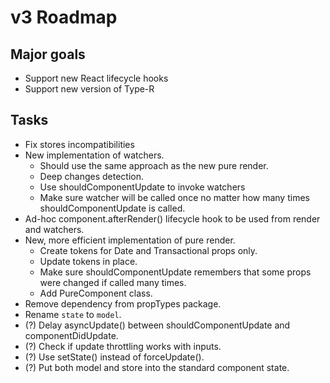 # v3 Roadmap

## Major goals

- Support new React lifecycle hooks
- Support new version of Type-R

## Tasks

- Fix stores incompatibilities
- New implementation of watchers.
    - Should use the same approach as the new pure render.
    - Deep changes detection.
    - Use shouldComponentUpdate to invoke watchers
    - Make sure watcher will be called once no matter how many times shouldComponentUpdate is called.
- Ad-hoc component.afterRender() lifecycle hook to be used from render and watchers.
- New, more efficient implementation of pure render.
    - Create tokens for Date and Transactional props only.
    - Update tokens in place.
    - Make sure shouldComponentUpdate remembers that some props were changed if called many times.
    - Add PureComponent class.
- Remove dependency from propTypes package.
- Rename `state` to `model`.
- (?) Delay asyncUpdate() between shouldComponentUpdate and componentDidUpdate.
- (?) Check if update throttling works with inputs.
- (?) Use setState() instead of forceUpdate().
- (?) Put both model and store into the standard component state.
